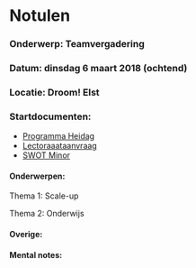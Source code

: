 # Notulen

### Onderwerp: Teamvergadering

### Datum: dinsdag 6 maart 2018 (ochtend)

### Locatie: Droom! Elst

### Startdocumenten:

+ [Programma Heidag](https://drive.google.com/open?id=1lS5z95xBuB96pj1ofIAUfO1CyyAb554fQlT_hi34a5g)
+ [Lectoraaataanvraag](https://drive.google.com/open?id=1CThAAPumuPjn8f7gt3lGT4H5xEKvis3r)
+ [SWOT Minor](https://docs.google.com/document/d/17WTLehmmfIBukgVskP6VhDcg4bhU_qmQfcPi8wUPZEo/edit?usp=sharing)

#### Onderwerpen:

Thema 1: Scale-up



Thema 2: Onderwijs




#### Overige:

#### Mental notes:

